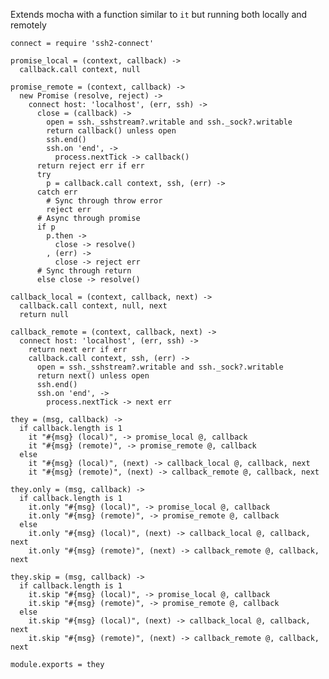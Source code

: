 
Extends mocha with a function similar to `it` but 
running both locally and remotely

    connect = require 'ssh2-connect'

    promise_local = (context, callback) ->
      callback.call context, null

    promise_remote = (context, callback) ->
      new Promise (resolve, reject) ->
        connect host: 'localhost', (err, ssh) ->
          close = (callback) ->
            open = ssh._sshstream?.writable and ssh._sock?.writable
            return callback() unless open
            ssh.end()
            ssh.on 'end', ->
              process.nextTick -> callback()
          return reject err if err
          try
            p = callback.call context, ssh, (err) ->
          catch err
            # Sync through throw error
            reject err
          # Async through promise
          if p
            p.then ->
              close -> resolve()
            , (err) ->
              close -> reject err
          # Sync through return
          else close -> resolve()
    
    callback_local = (context, callback, next) ->
      callback.call context, null, next
      return null
    
    callback_remote = (context, callback, next) ->
      connect host: 'localhost', (err, ssh) ->
        return next err if err
        callback.call context, ssh, (err) ->
          open = ssh._sshstream?.writable and ssh._sock?.writable
          return next() unless open
          ssh.end()
          ssh.on 'end', ->
            process.nextTick -> next err

    they = (msg, callback) ->
      if callback.length is 1
        it "#{msg} (local)", -> promise_local @, callback
        it "#{msg} (remote)", -> promise_remote @, callback
      else
        it "#{msg} (local)", (next) -> callback_local @, callback, next
        it "#{msg} (remote)", (next) -> callback_remote @, callback, next
    
    they.only = (msg, callback) ->
      if callback.length is 1
        it.only "#{msg} (local)", -> promise_local @, callback
        it.only "#{msg} (remote)", -> promise_remote @, callback
      else
        it.only "#{msg} (local)", (next) -> callback_local @, callback, next
        it.only "#{msg} (remote)", (next) -> callback_remote @, callback, next

    they.skip = (msg, callback) ->
      if callback.length is 1
        it.skip "#{msg} (local)", -> promise_local @, callback
        it.skip "#{msg} (remote)", -> promise_remote @, callback
      else
        it.skip "#{msg} (local)", (next) -> callback_local @, callback, next
        it.skip "#{msg} (remote)", (next) -> callback_remote @, callback, next

    module.exports = they

